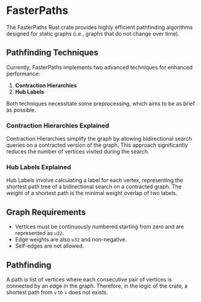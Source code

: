 # FasterPaths

The FasterPaths Rust crate provides highly efficient pathfinding algorithms designed for static graphs (i.e., graphs that do not change over time).

## Pathfinding Techniques

Currently, FasterPaths implements two advanced techniques for enhanced performance:

1. **Contraction Hierarchies**
2. **Hub Labels**

Both techniques necessitate some preprocessing, which aims to be as brief as possible.

### Contraction Hierarchies Explained

Contraction Hierarchies simplify the graph by allowing bidirectional search queries on a contracted version of the graph. This approach significantly reduces the number of vertices visited during the search.

### Hub Labels Explained

Hub Labels involve calculating a label for each vertex, representing the shortest path tree of a bidirectional search on a contracted graph. The weight of a shortest path is the minimal weight overlap of two labels.

## Graph Requirements

- Vertices must be continuously numbered starting from zero and are represented as `u32`.
- Edge weights are also `u32` and non-negative.
- Self-edges are not allowed.

## Pathfinding

A path is list of vertices where each consecutive pair of vertices is connected by an edge in the graph. Therefore, in the logic of the crate, a shortest path from `v` to `v` does not exists.
